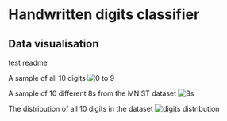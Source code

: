 # Handwritten digits classifier


## Data visualisation

test readme

A sample of all 10 digits
![0 to 9](https://i.imgur.com/QAMopta.png "A sample of all the digits from 0 to 9")

A sample of 10 different 8s from the MNIST dataset
![8s](https://i.imgur.com/gE7zwR3.png "A sample of different 8s from the MNIST dataset")

The distribution of all 10 digits in the dataset
![digits distribution](https://i.imgur.com/3y19FyO.png "Distribution of all 10 digits in the dataset")
